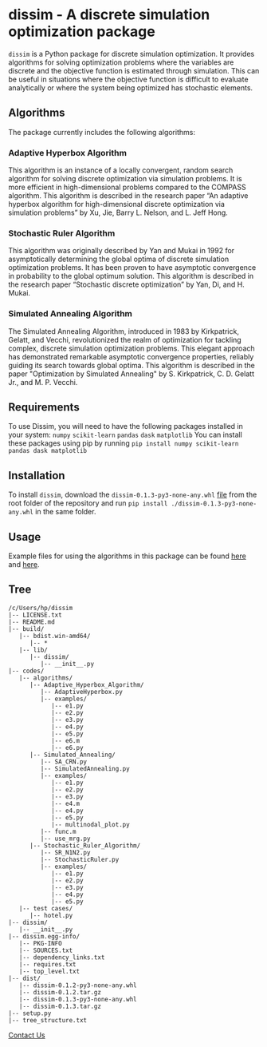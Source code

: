 # dissim - A discrete simulation optimization package

`dissim` is a Python package for discrete simulation optimization. It provides algorithms for solving optimization problems where the variables are discrete and the objective function is estimated through simulation. This can be useful in situations where the objective function is difficult to evaluate analytically or where the system being optimized has stochastic elements.

## Algorithms
 The package currently includes the following algorithms:

### Adaptive Hyperbox Algorithm
 This algorithm is an instance of a locally convergent, random search algorithm for solving discrete optimization via simulation problems. It is more efficient in high-dimensional problems compared to the COMPASS algorithm. This algorithm is described in the research paper “An adaptive hyperbox algorithm for high-dimensional discrete optimization via simulation problems” by Xu, Jie, Barry L. Nelson, and L. Jeff Hong.

### Stochastic Ruler Algorithm
 This algorithm was originally described by Yan and Mukai in 1992 for asymptotically determining the global optima of discrete simulation optimization problems. It has been proven to have asymptotic convergence in probability to the global optimum solution. This algorithm is described in the research paper “Stochastic discrete optimization” by Yan, Di, and H. Mukai.
 
### Simulated Annealing Algorithm
 The Simulated Annealing Algorithm, introduced in 1983 by Kirkpatrick, Gelatt, and Vecchi, revolutionized the realm of optimization for tackling complex, discrete simulation optimization problems. This elegant approach has demonstrated remarkable asymptotic convergence properties, reliably guiding its search towards global optima. This algorithm is described in the paper "Optimization by Simulated Annealing" by S. Kirkpatrick, C. D. Gelatt Jr., and M. P. Vecchi.

## Requirements
 To use Dissim, you will need to have the following packages installed in your system:
  `numpy`
  `scikit-learn`
  `pandas`
  `dask`
  `matplotlib`
 You can install these packages using pip by running `pip install numpy scikit-learn pandas dask matplotlib`
## Installation 
 To install `dissim`, download the `dissim-0.1.3-py3-none-any.whl` [file](https://github.com/anishroy1802/dissim/blob/main/dist/dissim-0.1.3-py3-none-any.whl) from the root folder of the repository and run `pip install ./dissim-0.1.3-py3-none-any.whl` in the same folder.
## Usage
 Example files for using the algorithms in this package can be found [here](https://github.com/nkusharoraa/dissim/tree/main/codes/algorithms/Adaptive_Hyperbox_Algorithm/examples) and [here](https://github.com/nkusharoraa/dissim/tree/main/codes/algorithms/Stochastic_Ruler_Algorithm/examples).

## Tree
```
/c/Users/hp/dissim
|-- LICENSE.txt
|-- README.md
|-- build/
   |-- bdist.win-amd64/
      |-- *
   |-- lib/
      |-- dissim/
         |-- __init__.py
|-- codes/
   |-- algorithms/
      |-- Adaptive_Hyperbox_Algorithm/
         |-- AdaptiveHyperbox.py
         |-- examples/
            |-- e1.py
            |-- e2.py
            |-- e3.py
            |-- e4.py
            |-- e5.py
            |-- e6.m
            |-- e6.py
      |-- Simulated_Annealing/
         |-- SA_CRN.py
         |-- SimulatedAnnealing.py
         |-- examples/
            |-- e1.py
            |-- e2.py
            |-- e3.py
            |-- e4.m
            |-- e4.py
            |-- e5.py
            |-- multinodal_plot.py
         |-- func.m
         |-- use_mrg.py
      |-- Stochastic_Ruler_Algorithm/
         |-- SR_N1N2.py
         |-- StochasticRuler.py
         |-- examples/
            |-- e1.py
            |-- e2.py
            |-- e3.py
            |-- e4.py
            |-- e5.py
   |-- test cases/
      |-- hotel.py
|-- dissim/
   |-- __init__.py
|-- dissim.egg-info/
   |-- PKG-INFO
   |-- SOURCES.txt
   |-- dependency_links.txt
   |-- requires.txt
   |-- top_level.txt
|-- dist/
   |-- dissim-0.1.2-py3-none-any.whl
   |-- dissim-0.1.2.tar.gz
   |-- dissim-0.1.3-py3-none-any.whl
   |-- dissim-0.1.3.tar.gz
|-- setup.py
|-- tree_structure.txt

```
[Contact Us](mailto:nkusharoraa@gmail.com)
